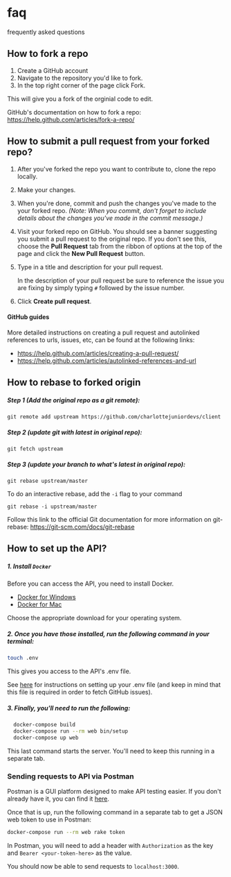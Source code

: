 # faq
frequently asked questions
## How to fork a repo

1. Create a GitHub account
2. Navigate to the repository you'd like to fork.
3. In the top right corner of the page click Fork.

This will give you a fork of the orginial code to edit.


GitHub's documentation on how to fork a repo: https://help.github.com/articles/fork-a-repo/

## How to submit a pull request from your forked repo?

1. After you've forked the repo you want to contribute to, clone the repo locally.
2. Make your changes.
3. When you're done, commit and push the changes you've made to the your forked repo.
_(Note: When you commit, don't forget to include details about the changes you've made in the commit message.)_
4. Visit your forked repo on GitHub. You should see a banner suggesting you submit a pull request to the original repo.
If you don't see this, choose the **Pull Request** tab from the ribbon of options at the top of the page and click the
**New Pull Request** button.
5. Type in a title and description for your pull request.

   In the description of your pull request be sure to reference the issue you are fixing by simply typing
   `#` followed by the issue number.
6. Click **Create pull request**.

#### GitHub guides
More detailed instructions on creating a pull request and autolinked references to urls, issues, etc, can be
found at the following links:

+ https://help.github.com/articles/creating-a-pull-request/
+ https://help.github.com/articles/autolinked-references-and-url

## How to rebase to forked origin

##### Step 1 (Add the original repo as a git remote):
`git remote add upstream https://github.com/charlottejuniordevs/client`

##### Step 2 (update git with latest in original repo):
`git fetch upstream`

##### Step 3 (update your branch to what's latest in original repo):
`git rebase upstream/master`

To do an interactive rebase, add the `-i` flag to your command

`git rebase -i upstream/master`

Follow this link to the official Git documentation for more information on git-rebase:
https://git-scm.com/docs/git-rebase

## How to set up the API?
#####  1. Install `Docker`

Before you can access the API, you need to install Docker.

* [Docker for Windows](https://www.docker.com/docker-windows)
* [Docker for Mac](https://www.docker.com/docker-mac)

Choose the appropriate download for your operating system.

##### 2. Once you have those installed, run the following command in your terminal:

```sh
touch .env
```
This gives you access to the API's .env file.

See [here](https://github.com/charlottejuniordevs/api/blob/development/README.md) for instructions on setting up your .env file
(and keep in mind that this file is required in order to fetch GitHub issues).

##### 3. Finally, you'll need to run the following:
```sh
  docker-compose build
  docker-compose run --rm web bin/setup
  docker-compose up web
```
This last command starts the server. You'll need to keep this running in a separate tab.

### Sending requests to API via Postman
Postman is a GUI platform designed to make API testing easier. If you don't already have it, you can find it [here](https://www.getpostman.com/).

Once that is up, run the following command in a separate tab to get a JSON web token to use in Postman:
```sh
docker-compose run --rm web rake token
```
In Postman, you will need to add a header with `Authorization` as the key and `Bearer <your-token-here>` as the value.

You should now be able to send requests to `localhost:3000`.

